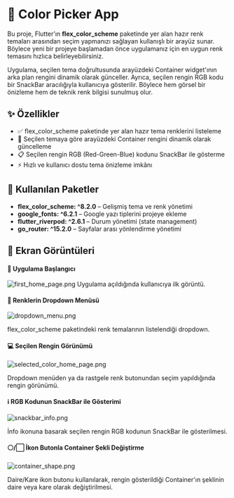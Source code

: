 # 🎨 Color Picker App
Bu proje, Flutter’ın **flex_color_scheme** paketinde yer alan hazır renk temaları arasından seçim yapmanızı sağlayan kullanışlı bir arayüz sunar. Böylece yeni bir projeye başlamadan önce uygulamanız için en uygun renk temasını hızlıca belirleyebilirsiniz.

Uygulama, seçilen tema doğrultusunda arayüzdeki Container widget'ının arka plan rengini dinamik olarak günceller. Ayrıca, seçilen rengin RGB kodu bir SnackBar aracılığıyla kullanıcıya gösterilir. Böylece hem görsel bir önizleme hem de teknik renk bilgisi sunulmuş olur.

## ✨ Özellikler
- ✅ flex_color_scheme paketinde yer alan hazır tema renklerini listeleme
- 🎨 Seçilen temaya göre arayüzdeki Container rengini dinamik olarak güncelleme
- 📋 Seçilen rengin RGB (Red-Green-Blue) kodunu SnackBar ile gösterme
- ⚡ Hızlı ve kullanıcı dostu tema önizleme imkânı

## 🔧 Kullanılan Paketler
- **flex_color_scheme: ^8.2.0** – Gelişmiş tema ve renk yönetimi
- **google_fonts: ^6.2.1** – Google yazı tiplerini projeye ekleme
- **flutter_riverpod: ^2.6.1** – Durum yönetimi (state management)
- **go_router: ^15.2.0** – Sayfalar arası yönlendirme yönetimi

## 📱 Ekran Görüntüleri

#### 🌱 Uygulama Başlangıcı
![first_home_page.png](screenshots/first_home_page.png)
Uygulama açıldığında kullanıcıya ilk görüntü.

#### 🧾 Renklerin Dropdown Menüsü
![dropdown_menu.png](screenshots/dropdown_menu.png)

flex_color_scheme paketindeki renk temalarının listelendiği dropdown.

#### 💻 Seçilen Rengin Görünümü
![selected_color_home_page.png](screenshots/selected_color_home_page.png)

Dropdown menüden ya da rastgele renk butonundan seçim yapıldığında rengin görünümü.

#### ℹ️ RGB Kodunun SnackBar ile Gösterimi
![snackbar_info.png](screenshots/snackbar_info.png)

İnfo ikonuna basarak seçilen rengin RGB kodunun SnackBar ile gösterilmesi.

#### ⚪/⬜ İkon Butonla Container Şekli Değiştirme
![container_shape.png](screenshots/container_shape.png)

Daire/Kare ikon butonu kullanılarak, rengin gösterildiği Container'ın şeklinin daire veya kare olarak değiştirilmesi.
